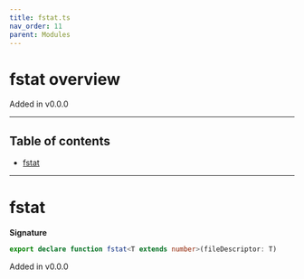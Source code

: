 ```yaml
---
title: fstat.ts
nav_order: 11
parent: Modules
---
```


# fstat overview

Added in v0.0.0

---

<h2 class="text-delta">Table of contents</h2>

- [fstat](#fstat)

---

# fstat

**Signature**

```ts
export declare function fstat<T extends number>(fileDescriptor: T)
```

Added in v0.0.0
